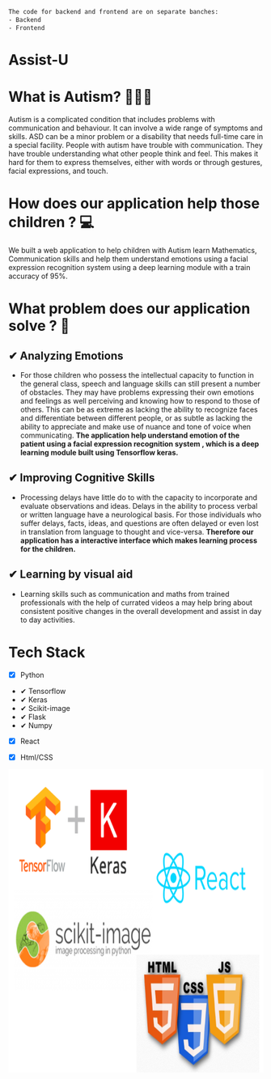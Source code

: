 ```
The code for backend and frontend are on separate banches:
- Backend
- Frontend
```
# Assist-U
# What is Autism? 👩🏽‍⚕️
Autism is a complicated condition that includes problems with 
communication and behaviour. It can involve a wide range of symptoms and skills. ASD can be a minor problem or a disability that needs full-time care in a special facility.
People with autism have trouble with communication. 
They have trouble understanding what other people think and feel. 
This makes it hard for them to express themselves, either with words or 
through gestures, facial expressions, and touch.

# How does our application help those children ? 💻
We built a web application to help children with Autism learn Mathematics, Communication skills and help them understand emotions using a facial expression recognition system using a deep learning module with a train accuracy of 95%.

# What problem does our application solve ? 🎯
## ✔ Analyzing Emotions
- For those children who possess the intellectual capacity to function in the general class, speech and language skills can still present a number of obstacles.
They may have problems expressing their own emotions and feelings as well perceiving and knowing how to respond to those of others. 
This can be as extreme as lacking the ability to recognize faces and differentiate between different people, or as subtle as lacking 
the ability to appreciate and make use of nuance and tone of voice when communicating. <strong> The application help understand emotion of the patient using a facial expression recognition system , which is a deep learning module built using Tensorflow keras. </strong>


## ✔ Improving Cognitive Skills
- Processing delays have little do to with the capacity to incorporate and evaluate observations and ideas. 
Delays in the ability to process verbal or written language have a neurological basis. For those individuals who suffer delays, facts, ideas, and questions are often delayed or even lost in translation from language to thought and vice-versa. <strong> Therefore our application has a interactive interface which makes 
learning process for the children. </strong>

## ✔ Learning by visual aid
- Learning skills such as communication and maths from trained professionals with the help of currated videos a may help bring about consistent positive changes in the overall development and assist in day to day activities.

# Tech Stack
- [x] Python
 - ✔ Tensorflow
 - ✔ Keras
 - ✔ Scikit-image
 - ✔ Flask
 - ✔ Numpy
- [x] React
- [x] Html/CSS


<p  align="center"><img height= "600" width = "800" src = "https://github.com/Apurva-tech/Assist-U/blob/main/tech-stack.png"></p>

